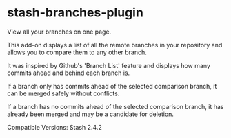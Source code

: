 stash-branches-plugin
=====================

View all your branches on one page.

This add-on displays a list of all the remote branches in your repository and allows you to compare them to any other branch.

It was inspired by Github's 'Branch List' feature and displays how many commits ahead and behind each branch is.

If a branch only has commits ahead of the selected comparison branch, it can be merged safely without conflicts.

If a branch has no commits ahead of the selected comparison branch, it has already been merged and may be a candidate for deletion.

Compatible Versions:
Stash 2.4.2
